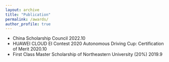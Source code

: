 ```yaml
---
layout: archive
title: "Publication"
permalink: /awards/
author_profile: true
---
```


* China Scholarship Council 2022.10
* HUAWEI CLOUD EI Contest 2020 Autonomous Driving Cup: Certification of Merit 2020.10
* First Class Master Scholarship of Northeastern University (20%) 2019.9
